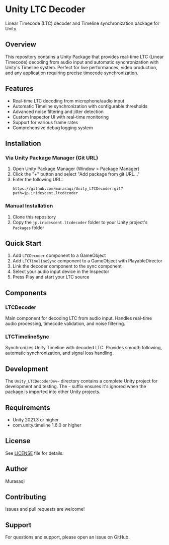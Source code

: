 # Unity LTC Decoder

Linear Timecode (LTC) decoder and Timeline synchronization package for Unity.

## Overview

This repository contains a Unity Package that provides real-time LTC (Linear Timecode) decoding from audio input and automatic synchronization with Unity's Timeline system. Perfect for live performances, video production, and any application requiring precise timecode synchronization.

## Features

- Real-time LTC decoding from microphone/audio input
- Automatic Timeline synchronization with configurable thresholds
- Advanced noise filtering and jitter detection
- Custom Inspector UI with real-time monitoring
- Support for various frame rates
- Comprehensive debug logging system

## Installation

### Via Unity Package Manager (Git URL)

1. Open Unity Package Manager (Window > Package Manager)
2. Click the "+" button and select "Add package from git URL..."
3. Enter the following URL:
   ```
   https://github.com/murasaqi/Unity_LTCDecoder.git?path=jp.iridescent.ltcdecoder
   ```

### Manual Installation

1. Clone this repository
2. Copy the `jp.iridescent.ltcdecoder` folder to your Unity project's `Packages` folder

## Quick Start

1. Add `LTCDecoder` component to a GameObject
2. Add `LTCTimelineSync` component to a GameObject with PlayableDirector
3. Link the decoder component to the sync component
4. Select your audio input device in the Inspector
5. Press Play and start your LTC source

## Components

### LTCDecoder
Main component for decoding LTC from audio input. Handles real-time audio processing, timecode validation, and noise filtering.

### LTCTimelineSync
Synchronizes Unity Timeline with decoded LTC. Provides smooth following, automatic synchronization, and signal loss handling.

## Development

The `Unity_LTCDecoderDev~` directory contains a complete Unity project for development and testing. The `~` suffix ensures it's ignored when the package is imported into other Unity projects.

## Requirements

- Unity 2021.3 or higher
- com.unity.timeline 1.6.0 or higher

## License

See [LICENSE](jp.iridescent.ltcdecoder/LICENSE) file for details.

## Author

Murasaqi

## Contributing

Issues and pull requests are welcome!

## Support

For questions and support, please open an issue on GitHub.